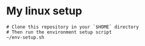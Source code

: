 # My linux setup

```
# Clone this repository in your `$HOME` directory
# Then run the environment setup script
~/env-setup.sh
```
